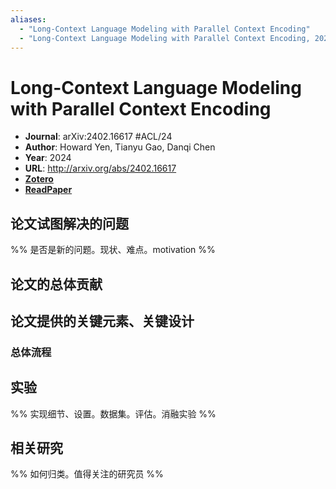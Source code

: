 ```yaml
---
aliases:
  - "Long-Context Language Modeling with Parallel Context Encoding"
  - "Long-Context Language Modeling with Parallel Context Encoding, 2024"
---
```

# Long-Context Language Modeling with Parallel Context Encoding

- **Journal**: arXiv:2402.16617 #ACL/24
- **Author**: Howard Yen, Tianyu Gao, Danqi Chen
- **Year**: 2024
- **URL**: http://arxiv.org/abs/2402.16617
- [**Zotero**](zotero://select/items/@2024LongContextLanguageModelingYen)
- [**ReadPaper**](https://readpaper.com/pdf-annotate/note?pdfId=4899125604959387649)

## 论文试图解决的问题

%% 是否是新的问题。现状、难点。motivation %%

## 论文的总体贡献

## 论文提供的关键元素、关键设计

### 总体流程

## 实验

%% 实现细节、设置。数据集。评估。消融实验 %%

## 相关研究

%% 如何归类。值得关注的研究员 %%
